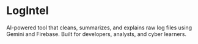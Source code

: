 # LogIntel
AI-powered tool that cleans, summarizes, and explains raw log files using Gemini and Firebase. Built for developers, analysts, and cyber learners.
